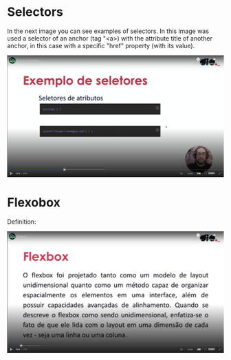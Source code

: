 # Selectors

In the next image you can see examples of selectors. In this image was used a selector of an anchor (tag "&lt;a&gt;) with the attribute title of another anchor, in this case with a specific "href" property (with its value).

![example 1 of selectors](images/example-1-of-selectors.png)


# Flexobox

Definition:

![flexbox definition](images/flexbox-definition.png)